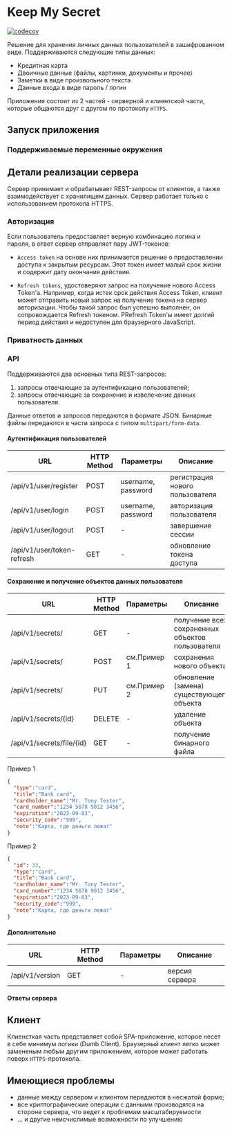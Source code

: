 # Keep My Secret #

[![codecov](https://codecov.io/gh/grafviktor/keep-my-secret/branch/master/graph/badge.svg?token=wrIL0tyQ5q)](https://codecov.io/gh/grafviktor/keep-my-secret)

Решение для хранения личных данных пользователей в зашифрованном виде. Поддерживаются следующие типы данных:

* Кредитная карта
* Двоичные данные (файлы, картинки, документы и прочее)
* Заметки в виде произвольного текста
* Данные входа в виде пароль / логин

Приложение состоит из 2 частей - серверной и клиентской части, которые общаются друг с другом по протоколу `HTTPS`.

## Запуск приложения ##

### Поддерживаемые переменные окружения ###

## Детали реализации сервера ##

Сервер принимает и обрабатывает REST-запросы от клиентов, а также взаимодействует с хранилищем данных. Сервер работает только с использованием протокола HTTPS.

### Авторизация ###

Если пользователь предоставляет верную комбинацию логина и пароля, в ответ сервер отправляет пару JWT-токенов:

* `Access token` на основе них принимается решение о предоставлении доступа к закрытым ресурсам. Этот токен имеет малый срок жизни и содержит дату окончания действия.

* `Refresh tokens`, удостоверяют запрос на получение нового Access Token'а. Например, когда истек срок действия Access Token, клиент может отправить новый запрос на получение токена на сервер авторизации. Чтобы такой запрос был успешно выполнен, он сопровождается Refresh токеном. РRefresh Token'ы имеет долгий период действия и недоступен для браузерного JavaScript.

### Приватность данных ###


### API ###

Поддерживаются два основных типа REST-запросов:

1. запросы отвечающие за аутентификацию пользователей;
2. запросы отвечающие за сохранение и извелечение данных пользователя.

Данные ответов и запросов передаются в формате JSON. Бинарные файлы передаются в части запроса с типом `multipart/form-data`.

#### Аутентификация пользователей ####

| URL                        | HTTP Method | Параметры          | Описание                        |
|----------------------------|-------------|--------------------|---------------------------------|
| /api/v1/user/register      | POST        | username, password | регистрация нового пользователя |
| /api/v1/user/login         | POST        | username, password | авторизация пользователя        |
| /api/v1/user/logout        | POST        | -                  | завершение сессии               |
| /api/v1/user/token-refresh | GET         | -                  | обновление токена доступа       |

#### Сохранение и получение объектов данных пользователя ####

| URL                       | HTTP Method | Параметры   | Описание                                         |
|---------------------------|-------------|-------------|--------------------------------------------------|
| /api/v1/secrets/          | GET         | -           | получение всех сохраненных объектов пользователя |
| /api/v1/secrets/          | POST        | см.Пример 1 | сохранения нового объекта                        |
| /api/v1/secrets/          | PUT         | см.Пример 2 | обновление (замена) существующего объекта        |
| /api/v1/secrets/{id}      | DELETE      | -           | удаление объекта                                 |
| /api/v1/secrets/file/{id} | GET         | -           | получение бинарного файла                        |

Пример 1
```json
{
  "type":"card",
  "title":"Bank card",
  "cardholder_name":"Mr. Tony Tester",
  "card_number":"1234 5678 9012 3456",
  "expiration":"2023-09-03",
  "security_code":"999",
  "note":"Карта, где деньги лежат"
}
```

Пример 2
```json
{
  "id": 33,
  "type":"card",
  "title":"Bank card",
  "cardholder_name":"Mr. Tony Tester",
  "card_number":"1234 5678 9012 3456",
  "expiration":"2023-09-03",
  "security_code":"999",
  "note":"Карта, где деньги лежат"
}
```

#### Дополнительно ####

| URL              | HTTP Method | Параметры          | Описание       |
|------------------|-------------|--------------------|----------------|
| /api/v1/version  | GET         | -                  | версия сервера |

#### Ответы сервера ####

## Клиент ##

Клиенсткая часть представляет собой SPA-приложение, которое несет в себе минимум логики (Dumb Client). Браузерный клиент легко может замененым любым другим приложением, которое может работать поверх `HTTPS`-протокола.

## Имеющиеся проблемы ##

* данные между сервером и клиентом передаются в несжатой форме;
* все криптографические операции с данными производятся на стороне сервера, что ведет к проблемам масштабируемости
* ... и другие неисчислимые возможности по улучшению